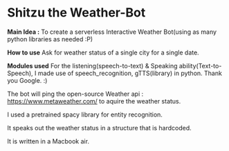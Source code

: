 # Shitzu the Weather-Bot

**Main Idea :** 
To create a serverless Interactive Weather Bot(using as many python libraries as needed :P)  

**How to use**
Ask for weather status of a single city for a single date. 

**Modules used**
For the listening(speech-to-text) & Speaking ability(Text-to-Speech), I made use of speech_recognition, gTTS(library) in python. Thank you Google. :)

The bot will ping the open-source Weather api : https://www.metaweather.com/ to aquire the weather status. 

I used a pretrained spacy library for entity recognition. 

It speaks out the weather status in a structure that is hardcoded. 

It is written in a Macbook air. 
